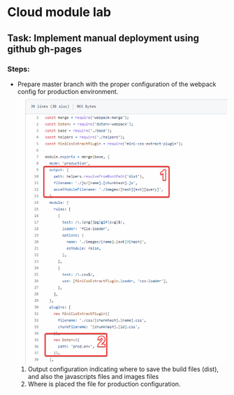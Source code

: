 # Cloud module lab
## Task: Implement manual deployment using github gh-pages

### Steps:
* Prepare master branch with the proper configuration of the webpack config for production environment. 
![production configuration](./extra/prod.png)
    1. Output configuration indicating where to save the build files (dist), and also the javascripts files and images files
    2. Where is placed the file for production configuration.

